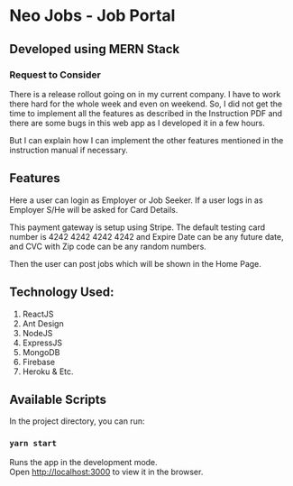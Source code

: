 # Neo Jobs - Job Portal

## Developed using MERN Stack

### Request to Consider

There is a release rollout going on in my current company. I have to work there hard for the whole week and even on weekend. So, I did not get the time to implement all the features as described in the Instruction PDF and there are some bugs in this web app as I developed it in a few hours.

But I can explain how I can implement the other features mentioned in the instruction manual if necessary.

## Features

Here a user can login as Employer or Job Seeker.
If a user logs in as Employer S/He will be asked for Card Details.

This payment gateway is setup using Stripe.
The default testing card number is 4242 4242 4242 4242 and Expire Date can be any future date,
and CVC with Zip code can be any random numbers.

Then the user can post jobs which will be shown in the Home Page.

## Technology Used:

1. ReactJS
2. Ant Design
3. NodeJS
4. ExpressJS
5. MongoDB
6. Firebase
7. Heroku
   & Etc.

## Available Scripts

In the project directory, you can run:

### `yarn start`

Runs the app in the development mode.\
Open [http://localhost:3000](http://localhost:3000) to view it in the browser.
